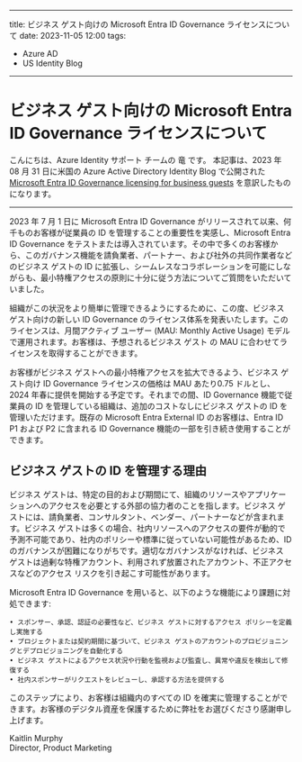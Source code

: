 
---
title:  ビジネス ゲスト向けの Microsoft Entra ID Governance ライセンスについて
date: 2023-11-05 12:00
tags:
  - Azure AD
  - US Identity Blog
---

# ビジネス ゲスト向けの Microsoft Entra ID Governance ライセンスについて

こんにちは、Azure Identity サポート チームの 竜 です。
本記事は、2023 年 08 月 31 日に米国の Azure Active Directory Identity Blog で公開された [Microsoft Entra ID Governance licensing for business guests](https://techcommunity.microsoft.com/t5/microsoft-entra-azure-ad-blog/microsoft-entra-id-governance-licensing-for-business-guests/ba-p/3575579) を意訳したものになります。

----
2023 年 7 月 1 日に Microsoft Entra ID Governance がリリースされて以来、何千ものお客様が従業員の ID を管理することの重要性を実感し、Microsoft Entra ID Governance をテストまたは導入されています。その中で多くのお客様から、このガバナンス機能を請負業者、パートナー、および社外の共同作業者などのビジネス ゲストの ID に拡張し、シームレスなコラボレーションを可能にしながらも、最小特権アクセスの原則に十分に従う方法についてご質問をいただいていました。

組織がこの状況をより簡単に管理できるようにするために、この度、ビジネス ゲスト向けの新しい ID Governance のライセンス体系を発表いたします。このライセンスは、月間アクティブ ユーザー (MAU: Monthly Active Usage) モデルで運用されます。お客様は、予想されるビジネス ゲスト の MAU に合わせてライセンスを取得することができます。

お客様がビジネス ゲストへの最小特権アクセスを拡大できるよう、ビジネス ゲスト向け ID Governance ライセンスの価格は MAU あたり0.75 ドルとし、2024 年春に提供を開始する予定です。それまでの間、ID Governance 機能で従業員の ID を管理している組織は、追加のコストなしにビジネス ゲストの ID を管理いただけます。既存の Microsoft Entra External ID のお客様は、Entra ID P1 および P2 に含まれる ID Governance 機能の一部を引き続き使用することができます。

## ビジネス ゲストの ID を管理する理由 

ビジネス ゲストは、特定の目的および期間にて、組織のリソースやアプリケーションへのアクセスを必要とする外部の協力者のことを指します。ビジネス ゲストには、請負業者、コンサルタント、ベンダー、パートナーなどが含まれます。ビジネス ゲストは多くの場合、社内リソースへのアクセスの要件が動的で予測不可能であり、社内のポリシーや標準に従っていない可能性があるため、ID のガバナンスが困難になりがちです。適切なガバナンスがなければ、ビジネス ゲストは過剰な特権アカウント、利用されず放置されたアカウント、不正アクセスなどのアクセス リスクを引き起こす可能性があります。

Microsoft Entra ID Governance を用いると、以下のような機能により課題に対処できます: 

	• スポンサー、承認、認証の必要性など、ビジネス ゲストに対するアクセス ポリシーを定義し実施する
	• プロジェクトまたは契約期間に基づいて、ビジネス ゲストのアカウントのプロビジョニングとデプロビジョニングを自動化する
	• ビジネス ゲストによるアクセス状況や行動を監視および監査し、異常や違反を検出して修復する
	• 社内スポンサーがリクエストをレビューし、承認する方法を提供する
 
このステップにより、お客様は組織内のすべての ID を確実に管理することができます。お客様のデジタル資産を保護するために弊社をお選びくださり感謝申し上げます。

Kaitlin Murphy  
Director, Product Marketing 

